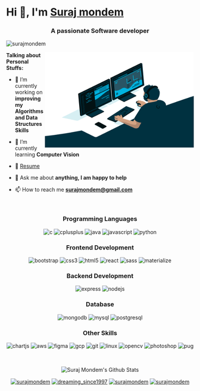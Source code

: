 # Hi 👋, I'm [Suraj mondem](https://mondemsuraj.com) 
<h3 align="center">A passionate Software developer </h3>

<p align="left"> 
    <img src="https://komarev.com/ghpvc/?username=surajmondem" alt="surajmondem" /> 
</p>

<img align="right" alt="GIF" src="https://github.com/SurajMondem/SurajMondem/blob/master/code.gif?raw=true" width="400" height="256" />
  
**Talking about Personal Stuffs:**

- 🔭 I’m currently working on **improving my Algorithms and Data Structures Skills**

- 🌱 I’m currently learning **Computer Vision**

- 📝 [Resume](https://drive.google.com/file/d/1qijUA4clzEi02GPVlVV3ETnxoFjfG2_x/view?usp=sharing)

- 💬 Ask me about **anything, I am happy to help**

- 📫 How to reach me **surajmondem@gmail.com**

<br />


<h3 align="center"> Programming Languages </h3>
<p align="center">
  <img src="https://devicons.github.io/devicon/devicon.git/icons/c/c-original.svg" alt="c" width="40" height="40"/> 
  <img src="https://devicons.github.io/devicon/devicon.git/icons/cplusplus/cplusplus-original.svg" alt="cplusplus" width="40" height="40"/>  
  <img src="https://devicons.github.io/devicon/devicon.git/icons/java/java-original-wordmark.svg" alt="java" width="40" height="40"/> 
  <img src="https://devicons.github.io/devicon/devicon.git/icons/javascript/javascript-original.svg" alt="javascript" width="40" height="40"/> 
  <img src="https://devicons.github.io/devicon/devicon.git/icons/python/python-original.svg" alt="python" width="40" height="40"/>
</p>
<h3 align="center"> Frontend Development </h3>
<p align="center">    
  <img src="https://devicons.github.io/devicon/devicon.git/icons/bootstrap/bootstrap-plain.svg" alt="bootstrap" width="40" height="40"/> 
  <img src="https://devicons.github.io/devicon/devicon.git/icons/css3/css3-original-wordmark.svg" alt="css3" width="40" height="40"/>   
  <img src="https://devicons.github.io/devicon/devicon.git/icons/html5/html5-original-wordmark.svg" alt="html5" width="40" height="40"/>  
  <img src="https://devicons.github.io/devicon/devicon.git/icons/react/react-original-wordmark.svg" alt="react" width="40" height="40"/> 
  <img src="https://devicons.github.io/devicon/devicon.git/icons/sass/sass-original.svg" alt="sass" width="40" height="40"/>  
  <img src="https://raw.githubusercontent.com/prplx/svg-logos/5585531d45d294869c4eaab4d7cf2e9c167710a9/svg/materialize.svg" alt="materialize" width="40" height="40"/>   
</p>
<h3 align="center"> Backend Development </h3>
<p align="center">    
  <img src="https://devicons.github.io/devicon/devicon.git/icons/express/express-original-wordmark.svg" alt="express" width="40" height="40"/>  
  <img src="https://devicons.github.io/devicon/devicon.git/icons/nodejs/nodejs-original-wordmark.svg" alt="nodejs" width="40" height="40"/>  
</p>
<h3 align="center"> Database </h3>
<p align="center">     
  <img src="https://devicons.github.io/devicon/devicon.git/icons/mongodb/mongodb-original-wordmark.svg" alt="mongodb" width="40" height="40"/> 
  <img src="https://devicons.github.io/devicon/devicon.git/icons/mysql/mysql-original-wordmark.svg" alt="mysql" width="40" height="40"/>  
  <img src="https://devicons.github.io/devicon/devicon.git/icons/postgresql/postgresql-original-wordmark.svg" alt="postgresql" width="40" height="40"/>  
</p>
<h3 align="center"> Other Skills </h3>
<p align="center">    
  <img src="https://www.chartjs.org/media/logo-title.svg" alt="chartjs" width="40" height="40"/> 
  <img src="https://devicons.github.io/devicon/devicon.git/icons/amazonwebservices/amazonwebservices-original-wordmark.svg" alt="aws" width="40" height="40"/>    
  <img src="https://www.vectorlogo.zone/logos/figma/figma-icon.svg" alt="figma" width="40" height="40"/> 
  <img src="https://www.vectorlogo.zone/logos/google_cloud/google_cloud-icon.svg" alt="gcp" width="40" height="40"/> 
  <img src="https://www.vectorlogo.zone/logos/git-scm/git-scm-icon.svg" alt="git" width="40" height="40"/> 
  <img src="https://devicons.github.io/devicon/devicon.git/icons/linux/linux-original.svg" alt="linux" width="40" height="40"/> 
  <img src="https://www.vectorlogo.zone/logos/opencv/opencv-icon.svg" alt="opencv" width="40" height="40"/> <img src="https://devicons.github.io/devicon/devicon.git/icons/photoshop/photoshop-plain.svg" alt="photoshop" width="40" height="40"/> 
  <img src="https://cdn.worldvectorlogo.com/logos/pug.svg" alt="pug" width="40" height="40"/>   
</p>
<br/>
<p align="center">
  <img align="center" alt="Suraj Mondem's Github Stats" src="https://github-readme-stats.surajmondem.vercel.app/api?username=surajmondem&show_icons=true&hide_border=true&theme=tokyonight" />
</p>


<p align="center">
<a href="https://linkedin.com/in/surajmondem" target="blank"><img align="center" src="https://cdn.jsdelivr.net/npm/simple-icons@3.0.1/icons/linkedin.svg" alt="surajmondem" height="30" width="30" /></a>
<a href="https://instagram.com/dreaming_since1997" target="blank"><img align="center" src="https://cdn.jsdelivr.net/npm/simple-icons@3.0.1/icons/instagram.svg" alt="dreaming_since1997" height="30" width="30" /></a>
<a href="https://www.hackerrank.com/surajmondem" target="blank"><img align="center" src="https://cdn.jsdelivr.net/npm/simple-icons@3.0.1/icons/hackerrank.svg" alt="surajmondem" height="30" width="30" /></a>
<a href="https://www.leetcode.com/surajmondem" target="blank"><img align="center" src="https://cdn.jsdelivr.net/npm/simple-icons@3.0.1/icons/leetcode.svg" alt="surajmondem" height="30" width="30" /></a>
</p>



